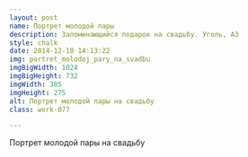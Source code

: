 ```yaml
---
layout: post
name: Портрет молодой пары
description: Запоминающийся подарок на свадьбу. Уголь, А3
style: chalk
date: 2014-12-10 14:13:22
img: portret_molodoj_pary_na_svadbu
imgBigWidth: 1024
imgBigHeight: 732
imgWidth: 385
imgHeight: 275
alt: Портрет молодой пары на свадьбу
class: work-077

---
```


Портрет молодой пары на свадьбу